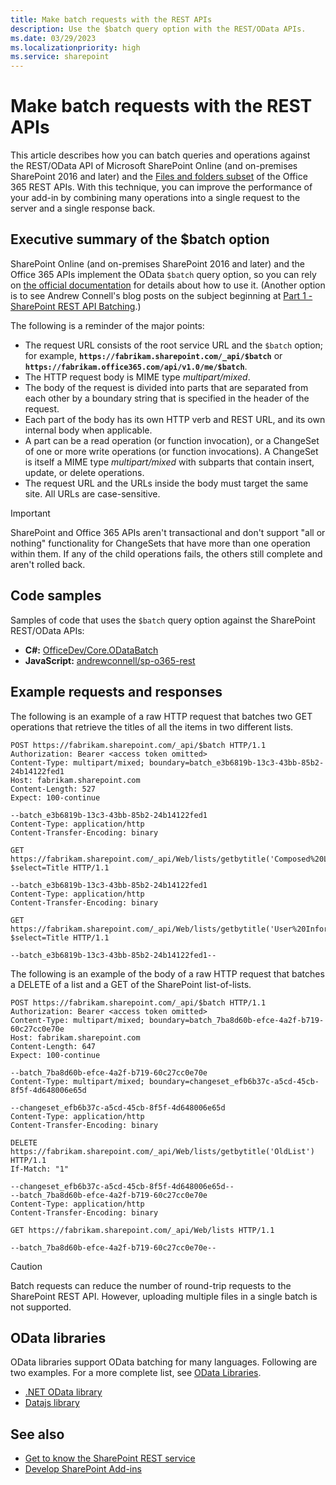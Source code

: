 ```yaml
---
title: Make batch requests with the REST APIs
description: Use the $batch query option with the REST/OData APIs.
ms.date: 03/29/2023
ms.localizationpriority: high
ms.service: sharepoint
---
```


# Make batch requests with the REST APIs

This article describes how you can batch queries and operations against the REST/OData API of Microsoft SharePoint Online (and on-premises SharePoint 2016 and later) and the [Files and folders subset](working-with-folders-and-files-with-rest.md) of the Office 365 REST APIs. With this technique, you can improve the performance of your add-in by combining many operations into a single request to the server and a single response back.

## Executive summary of the $batch option

SharePoint Online (and on-premises SharePoint 2016 and later) and the Office 365 APIs implement the OData  `$batch` query option, so you can rely on [the official documentation](http://www.odata.org/documentation/odata-version-3-0/batch-processing) for details about how to use it. (Another option is to see Andrew Connell's blog posts on the subject beginning at [Part 1 - SharePoint REST API Batching](https://www.andrewconnell.com/blog/part-1-sharepoint-rest-api-batching-understanding-batching-requests).)

The following is a reminder of the major points:

- The request URL consists of the root service URL and the `$batch` option; for example, **`https://fabrikam.sharepoint.com/_api/$batch`** or **`https://fabrikam.office365.com/api/v1.0/me/$batch`**.
- The HTTP request body is MIME type *multipart/mixed*.
- The body of the request is divided into parts that are separated from each other by a boundary string that is specified in the header of the request.
- Each part of the body has its own HTTP verb and REST URL, and its own internal body when applicable.
- A part can be a read operation (or function invocation), or a ChangeSet of one or more write operations (or function invocations). A ChangeSet is itself a MIME type *multipart/mixed*  with subparts that contain insert, update, or delete operations.
- The request URL and the URLs inside the body must target the same site. All URLs are case-sensitive.

> [!IMPORTANT]
> SharePoint and Office 365 APIs aren't transactional and don't support "all or nothing" functionality for ChangeSets that have more than one operation within them. If any of the child operations fails, the others still complete and aren't rolled back.

## Code samples

Samples of code that uses the `$batch` query option against the SharePoint REST/OData APIs:

- **C#:** [OfficeDev/Core.ODataBatch](https://github.com/OfficeDev/PnP/tree/master/Samples/Core.ODataBatch)
- **JavaScript:** [andrewconnell/sp-o365-rest](https://github.com/andrewconnell/sp-o365-rest/blob/master/SpRestBatchSample/Scripts/App.js)

## Example requests and responses

The following is an example of a raw HTTP request that batches two GET operations that retrieve the titles of all the items in two different lists.

```http
POST https://fabrikam.sharepoint.com/_api/$batch HTTP/1.1
Authorization: Bearer <access token omitted>
Content-Type: multipart/mixed; boundary=batch_e3b6819b-13c3-43bb-85b2-24b14122fed1
Host: fabrikam.sharepoint.com
Content-Length: 527
Expect: 100-continue

--batch_e3b6819b-13c3-43bb-85b2-24b14122fed1
Content-Type: application/http
Content-Transfer-Encoding: binary

GET https://fabrikam.sharepoint.com/_api/Web/lists/getbytitle('Composed%20Looks')/items?$select=Title HTTP/1.1

--batch_e3b6819b-13c3-43bb-85b2-24b14122fed1
Content-Type: application/http
Content-Transfer-Encoding: binary

GET https://fabrikam.sharepoint.com/_api/Web/lists/getbytitle('User%20Information%20List')/items?$select=Title HTTP/1.1

--batch_e3b6819b-13c3-43bb-85b2-24b14122fed1--
```

The following is an example of the body of a raw HTTP request that batches a DELETE of a list and a GET of the SharePoint list-of-lists.

```http
POST https://fabrikam.sharepoint.com/_api/$batch HTTP/1.1
Authorization: Bearer <access token omitted>
Content-Type: multipart/mixed; boundary=batch_7ba8d60b-efce-4a2f-b719-60c27cc0e70e
Host: fabrikam.sharepoint.com
Content-Length: 647
Expect: 100-continue

--batch_7ba8d60b-efce-4a2f-b719-60c27cc0e70e
Content-Type: multipart/mixed; boundary=changeset_efb6b37c-a5cd-45cb-8f5f-4d648006e65d

--changeset_efb6b37c-a5cd-45cb-8f5f-4d648006e65d
Content-Type: application/http
Content-Transfer-Encoding: binary

DELETE https://fabrikam.sharepoint.com/_api/Web/lists/getbytitle('OldList') HTTP/1.1
If-Match: "1"

--changeset_efb6b37c-a5cd-45cb-8f5f-4d648006e65d--
--batch_7ba8d60b-efce-4a2f-b719-60c27cc0e70e
Content-Type: application/http
Content-Transfer-Encoding: binary

GET https://fabrikam.sharepoint.com/_api/Web/lists HTTP/1.1

--batch_7ba8d60b-efce-4a2f-b719-60c27cc0e70e--
```

> [!CAUTION]
> Batch requests can reduce the number of round-trip requests to the SharePoint REST API. However, uploading multiple files in a single batch is not supported.

## OData libraries

OData libraries support OData batching for many languages. Following are two examples. For a more complete list, see [OData Libraries](http://www.odata.org/libraries/).

- [.NET OData library](/odata/client/basic-crud-operations)
- [Datajs library](https://www.nuget.org/packages/datajs)

## See also

- [Get to know the SharePoint REST service](get-to-know-the-sharepoint-rest-service.md)
- [Develop SharePoint Add-ins](develop-sharepoint-add-ins.md)
